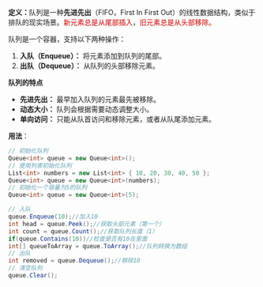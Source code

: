 <span style="font-weight:bold;">定义：</span>队列是一种**先进先出**（FIFO，First In First Out）的线性数据结构，类似于排队的现实场景。<span style="color:#CC0000;">新元素总是从尾部插入</span>，<span style="color:#CC0000;">旧元素总是从头部移除。</span>

队列是一个容器，支持以下两种操作：

1. **入队（Enqueue）：** 将元素添加到队列的尾部。
2. **出队（Dequeue）：** 从队列的头部移除元素。

 **队列的特点**

- **先进先出：** 最早加入队列的元素最先被移除。
- **动态大小：** 队列会根据需要动态调整大小。
- **单向访问：** 只能从队首访问和移除元素，或者从队尾添加元素。

<span style="font-weight:bold;">用法</span>：       

```c#
// 初始化队列 
Queue<int> queue = new Queue<int>();
// 使用列表初始化队列
List<int> numbers = new List<int> { 10, 20, 30, 40, 50 };
Queue<int> queue = new Queue<int>(numbers);
// 初始化一个容量为5的队列
Queue<int> queue = new Queue<int>(5);
```

```c#
// 入队
queue.Enqueue(10);//加入10
int head = queue.Peek();//获取头部元素（第一个）
int count = queue.Count();//获取队列长度（1）
if(queue.Contains(10))//检查是否有10在里面
int[] queueToArray = queue.ToArray();//队列转换为数组
// 出队
int removed = queue.Dequeue();//移除10
// 清空队列
queue.Clear();
```

